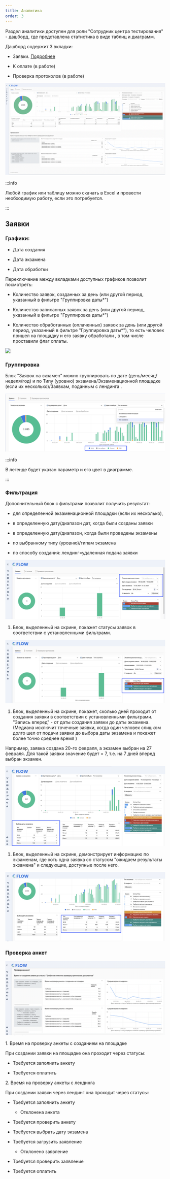 ```yaml
---
title: Аналитика
order: 3
---
```


Раздел аналитики доступен для роли "Сотрудник центра тестирования" - дашборд, где представлена статистика в виде таблиц и диаграмм.

Дашборд содержит 3 вкладки:

-  Заявки. [Подробнее](./analitika#zayavki)

-  К оплате (в работе)

-  Проверка протоколов (в работе)

![](./image%20(379).png)

:::info 

Любой график или таблицу можно скачать в  Excel и провести необходимую работу, если это потребуется.

:::

## Заявки

### Графики:

-  Дата создания

-  Дата  экзамена

-  Дата  обработки

Переключение между вкладками доступных графиков позволит посмотреть:

-  Количество заявок,  созданных за день (или другой период, указанный в  фильтре "Группировка даты\*")

-  Количество записанных заявок за день  (или другой период, указанный в  фильтре "Группировка даты\*")

-  Количество обработанных (оплаченных) заявок за день  (или другой период, указанный в  фильтре "Группировка даты\*"), то есть человек пришел на площадку и его заявку обработали , в том числе проставили флаг оплаты.

![](./image%20(387).png)

### Группировка

Блок "Заявок на экзамен" можно группировать по дате (день/месяц/неделя/год) и  по Типу (уровню) экзамена/Экзаменационной площадке (если их несколько)/Заявкам, поданным с лендинга .

![](./image%20(380).png)

:::info 

В легенде будет указан параметр и его цвет в диаграмме.

:::

### Фильтрация

Дополнительный блок с фильтрами позволит получить результат:

-  для определенной экзаменационной площадки (если их несколько),

-  в определенную дату/диапазон дат, когда были созданы заявки

-  в определенную дату/диапазон, когда были проведены экзамены

-  по выбранному типу (уровню)/типам экзамена

-  по способу создания: лендинг=удаленная подача заявки

![](./image%20(381).png)

1. Блок, выделенный на скрине, покажет статусы заявок в соответствии с установленными фильтрами.

![](./image%20(383).png)

1. Блок, выделенный на скрине, покажет, сколько дней проходит от создания заявки  в соответствии с установленными фильтрами. "Запись вперед" - от даты создания заявки до даты экзамена. (Медиана исключит точечные заявки, когда один человек слишком долго шел от подачи заявки до выбора даты экзамена и покажет более точно среднее время )

Например, заявка создана 20-го февраля, а экзамен выбран на 27 февраля. Для такой заявки значение будет = 7, т.е.  на 7 дней вперед выбран экзамен.

![](./image%20(384).png)

1. Блок, выделенный на скрине, демонстрирует информацию по экзаменам, где  хоть одна заявка со статусом "ожидаем результаты экзамена" и следующие, доступные после него.

![](./image%20(385).png)

### Проверка анкет

![](./image%20(388).png)

1\. Время на проверку  анкеты с созданием на площадке

При создании заявки на площадке она проходит через статусы:

-  Требуется заполнить анкету

-  Требуется оплатить

2\. Время на проверку анкеты с лендинга

При создании заявки через лендинг она проходит через статусы:

-  Требуется заполнить анкету

   -  Отклонена анкета

-  Требуется проверить анкету

-  Требуется выбрать дату экзамена

-  Требуется загрузить заявление

   -  Отклонено заявление

-  Требуется проверить заявление

-  Требуется оплатить
